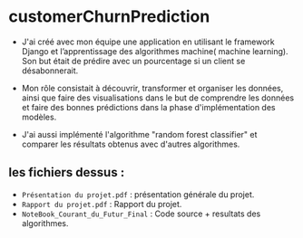 # customerChurnPrediction

- J'ai créé avec mon équipe une application  en utilisant le framework Django et l’apprentissage des algorithmes machine( machine learning).
  Son but  était de prédire avec un pourcentage si un client se désabonnerait. 

- Mon rôle consistait à découvrir, transformer et organiser les données, ainsi que faire des visualisations dans le but de comprendre les données et faire des bonnes prédictions dans la phase d'implémentation des modèles.
 
- J'ai aussi implémenté l'algorithme "random forest classifier" et comparer les résultats obtenus avec d'autres algorithmes.

## les fichiers dessus :

- `Présentation du projet.pdf` : présentation générale du projet.
- `Rapport du projet.pdf` :  Rapport du projet.
- `NoteBook_Courant_du_Futur_Final` :  Code source + resultats des algorithmes. 


